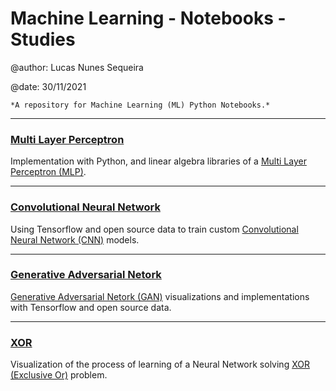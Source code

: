 # Machine Learning - Notebooks - Studies

@author: Lucas Nunes Sequeira

@date: 30/11/2021

    *A repository for Machine Learning (ML) Python Notebooks.*

---

### [Multi Layer Perceptron](https://github.com/lucasns97/ml_notebooks/tree/main/XOR)

Implementation with Python, and linear algebra libraries of a [Multi Layer Perceptron (MLP)](https://en.wikipedia.org/wiki/Multilayer_perceptron).

---

### [Convolutional Neural Network](https://github.com/lucasns97/ml_notebooks/tree/main/XOR)

Using Tensorflow and open source data to train custom [Convolutional Neural Network (CNN)](https://en.wikipedia.org/wiki/Convolutional_neural_network) models.

---

### [Generative Adversarial Netork](https://github.com/lucasns97/ml_notebooks/tree/main/XOR)

[Generative Adversarial Netork (GAN)](https://en.wikipedia.org/wiki/Generative_adversarial_network) visualizations and implementations with Tensorflow and open source data.


---

### [XOR](https://github.com/lucasns97/ml_notebooks/tree/main/XOR)

Visualization of the process of learning of a Neural Network solving [XOR (Exclusive Or)](https://pt.wikipedia.org/wiki/Ou_exclusivo) problem.
